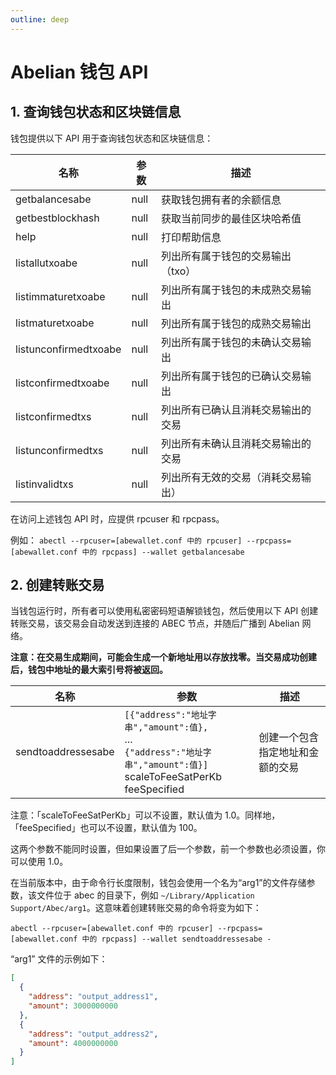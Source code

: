 ```yaml
---
outline: deep
---
```


# Abelian 钱包 API

## 1. 查询钱包状态和区块链信息

钱包提供以下 API 用于查询钱包状态和区块链信息：

| 名称                  | 参数             | 描述                                                         |
| --------------------- | ---------------- | ------------------------------------------------------------ |
| getbalancesabe        | null             | 获取钱包拥有者的余额信息                                     |
| getbestblockhash      | null             | 获取当前同步的最佳区块哈希值                                 |
| help                  | null             | 打印帮助信息                                                 |
| listallutxoabe        | null             | 列出所有属于钱包的交易输出（txo）                            |
| listimmaturetxoabe    | null             | 列出所有属于钱包的未成熟交易输出                              |
| listmaturetxoabe      | null             | 列出所有属于钱包的成熟交易输出                                |
| listunconfirmedtxoabe | null             | 列出所有属于钱包的未确认交易输出                                |
| listconfirmedtxoabe   | null             | 列出所有属于钱包的已确认交易输出                                |
| listconfirmedtxs      | null             | 列出所有已确认且消耗交易输出的交易                            |
| listunconfirmedtxs    | null             | 列出所有未确认且消耗交易输出的交易                            |
| listinvalidtxs        | null             | 列出所有无效的交易（消耗交易输出）                            |

在访问上述钱包 API 时，应提供 rpcuser 和 rpcpass。

例如： `abectl --rpcuser=[abewallet.conf 中的 rpcuser] --rpcpass=[abewallet.conf 中的 rpcpass] --wallet getbalancesabe`

## 2. 创建转账交易

当钱包运行时，所有者可以使用私密密码短语解锁钱包，然后使用以下 API 创建转账交易，该交易会自动发送到连接的 ABEC 节点，并随后广播到 Abelian 网络。

**注意：在交易生成期间，可能会生成一个新地址用以存放找零。当交易成功创建后，钱包中地址的最大索引号将被返回。**

| 名称               | 参数                                                                                                                                            | 描述                                                      |
| ------------------ | ----------------------------------------------------------------------------------------------------------------------------------------------- | --------------------------------------------------------- |
| sendtoaddressesabe | `[{"address":"地址字串","amount":值},`<br/>...<br/>`{"address":"地址字串","amount":值}]` <br/> scaleToFeeSatPerKb <br/> feeSpecified | 创建一个包含指定地址和金额的交易                        |

注意：「scaleToFeeSatPerKb」可以不设置，默认值为 1.0。同样地，「feeSpecified」也可以不设置，默认值为 100。

这两个参数不能同时设置，但如果设置了后一个参数，前一个参数也必须设置，你可以使用 1.0。

在当前版本中，由于命令行长度限制，钱包会使用一个名为“arg1”的文件存储参数，该文件位于 abec 的目录下，例如 `~/Library/Application Support/Abec/arg1`。这意味着创建转账交易的命令将变为如下：

`abectl --rpcuser=[abewallet.conf 中的 rpcuser] --rpcpass=[abewallet.conf 中的 rpcpass] --wallet sendtoaddressesabe -`

“arg1” 文件的示例如下：

```json
[
  {
    "address": "output_address1",
    "amount": 3000000000
  },
  {
    "address": "output_address2",
    "amount": 4000000000
  }
]
```
